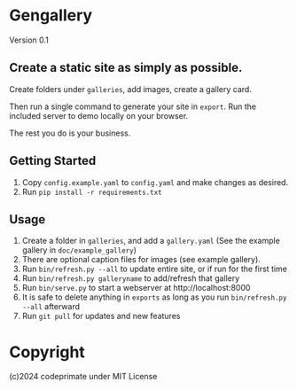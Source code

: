 
# Gengallery

Version 0.1

## Create a static site as simply as possible.

Create folders under `galleries`, add images, create a gallery card.

Then run a single command to generate your site in `export`. Run the included server to demo locally on your browser.

The rest you do is your business.

## Getting Started

1. Copy `config.example.yaml` to `config.yaml` and make changes as desired.
1. Run `pip install -r requirements.txt`

## Usage

1. Create a folder in `galleries`, and add a `gallery.yaml` (See the example gallery in `doc/example_gallery`)
1. There are optional caption files for images (see example gallery).
1. Run `bin/refresh.py --all` to update entire site, or if run for the first time
1. Run `bin/refresh.py galleryname` to add/refresh that gallery
1. Run `bin/serve.py` to start a webserver at http://localhost:8000
1. It is safe to delete anything in `exports` as long as you run `bin/refresh.py --all` afterward
1. Run `git pull` for updates and new features

# Copyright

(c)2024 codeprimate under MIT License
